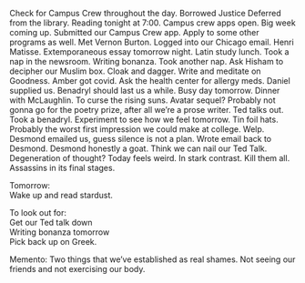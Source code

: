Check for Campus Crew throughout the day. Borrowed Justice Deferred from the library. Reading tonight at 7:00. Campus crew apps open. Big week coming up. Submitted our Campus Crew app. Apply to some other programs as well. Met Vernon Burton. Logged into our Chicago email. Henri Matisse. Extemporaneous essay tomorrow night. Latin study lunch. Took a nap in the newsroom. Writing bonanza. Took another nap. Ask Hisham to decipher our Muslim box. Cloak and dagger. Write and meditate on Goodness. Amber got covid. Ask the health center for allergy meds. Daniel supplied us. Benadryl should last us a while. Busy day tomorrow. Dinner with McLaughlin. To curse the rising suns. Avatar sequel? Probably not gonna go for the poetry prize, after all we’re a prose writer. Ted talks out. Took a benadryl. Experiment to see how we feel tomorrow. Tin foil hats. Probably the worst first impression we could make at college. Welp. Desmond emailed us, guess silence is not a plan. Wrote email back to Desmond. Desmond honestly a goat. Think we can nail our Ted Talk. Degeneration of thought? Today feels weird. In stark contrast. Kill them all. Assassins in its final stages. 

Tomorrow:  
Wake up and read stardust. 

To look out for:  
Get our Ted talk down  
Writing bonanza tomorrow  
Pick back up on Greek. 

Memento: Two things that we’ve established as real shames. Not seeing our friends and not exercising our body.

